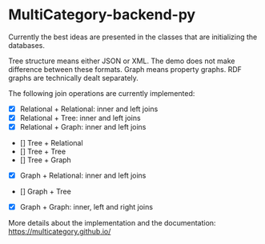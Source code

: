 # MultiCategory-backend-py

Currently the best ideas are presented in the classes that are initializing the databases.

Tree structure means either JSON or XML. The demo does not make difference between these formats. Graph means property graphs. RDF graphs are technically dealt separately.

The following join operations are currently implemented:

- [x] Relational + Relational: inner and left joins
- [x] Relational + Tree: inner and left joins
- [x] Relational + Graph: inner and left joins
- [] Tree + Relational
- [] Tree + Tree
- [] Tree + Graph
- [x] Graph + Relational: inner and left joins
- [] Graph + Tree
- [x] Graph + Graph: inner, left and right joins

More details about the implementation and the documentation: https://multicategory.github.io/ 
